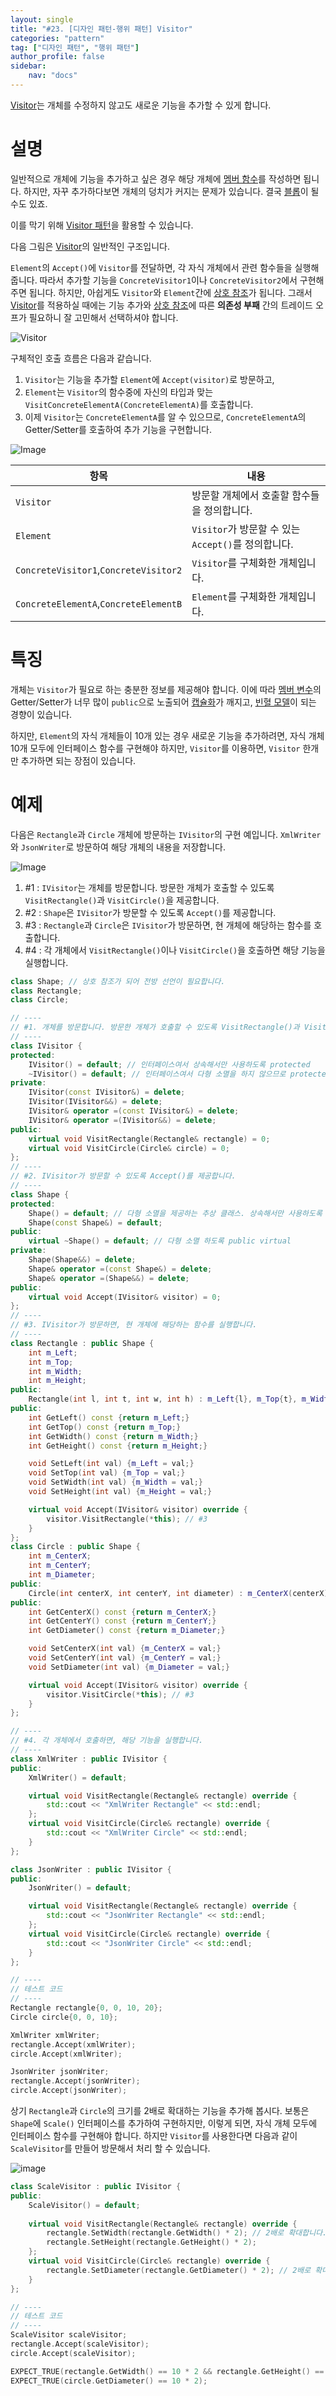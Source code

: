 ```yaml
---
layout: single
title: "#23. [디자인 패턴-행위 패턴] Visitor"
categories: "pattern"
tag: ["디자인 패턴", "행위 패턴"]
author_profile: false
sidebar: 
    nav: "docs"
---
```


[Visitor](https://tango1202.github.io/pattern/pattern-visitor/)는 개체를 수정하지 않고도 새로운 기능을 추가할 수 있게 합니다.

# 설명

일반적으로 개체에 기능을 추가하고 싶은 경우 해당 개체에 [멤버 함수](https://tango1202.github.io/legacy-cpp-oop/legacy-cpp-oop-member-function/#%EB%A9%A4%EB%B2%84-%ED%95%A8%EC%88%98)를 작성하면 됩니다. 하지만, 자꾸 추가하다보면 개체의 덩치가 커지는 문제가 있습니다. 결국 [블롭](https://tango1202.github.io/principle/principle-anti-pattern/#%EB%82%98%EC%81%9C-%EC%BD%94%EB%94%A9-%EA%B4%80%ED%96%89-%EB%B8%94%EB%A1%ADthe-blob)이 될 수도 있죠. 
    
이를 막기 위해 [Visitor 패턴](https://tango1202.github.io/pattern/pattern-visitor/)을 활용할 수 있습니다. 

다음 그림은 [Visitor](https://tango1202.github.io/pattern/pattern-visitor/)의 일반적인 구조입니다.

`Element`의 `Accept()`에 `Visitor`를 전달하면, 각 자식 개체에서 관련 함수들을 실행해 줍니다. 따라서 추가할 기능을 `ConcreteVisitor1`이나 `ConcreteVisitor2`에서 구현해 주면 됩니다. 하지만, 아쉽게도 `Visitor`와 `Element`간에 [상호 참조](https://tango1202.github.io/cpp-stl/modern-cpp-stl-shared_ptr-weak_ptr/#%EC%83%81%ED%98%B8-%EC%B0%B8%EC%A1%B0)가 됩니다. 그래서 [Visitor](https://tango1202.github.io/pattern/pattern-visitor/)를 적용하실 때에는 기능 추가와 [상호 참조](https://tango1202.github.io/cpp-stl/modern-cpp-stl-shared_ptr-weak_ptr/#%EC%83%81%ED%98%B8-%EC%B0%B8%EC%A1%B0)에 따른 **의존성 부패** 간의 트레이드 오프가 필요하니 잘 고민해서 선택하셔야 합니다.

![Visitor](https://github.com/tango1202/tango1202.github.io/assets/133472501/09d62a02-0d08-435f-bc5b-362727ca0fa7)

구체적인 호출 흐름은 다음과 같습니다.

1. `Visitor`는 기능을 추가할 `Element`에 `Accept(visitor)`로 방문하고, 
2. `Element`는 `Visitor`의 함수중에 자신의 타입과 맞는 `VisitConcreteElementA(ConcreteElementA)`를 호출합니다.
3. 이제 `Visitor`는 `ConcreteElementA`를 알 수 있으므로, `ConcreteElementA`의 Getter/Setter를 호출하여 추가 기능을 구현합니다.

![Image](https://github.com/tango1202/tango1202.github.io/assets/133472501/b99f4efd-45a9-47ef-8899-4b9fd9e85c98)

|항목|내용|
|--|--|
|`Visitor`|방문할 개체에서 호출할 함수들을 정의합니다.|
|`Element`|`Visitor`가 방문할 수 있는 `Accept()`를 정의합니다.|
|`ConcreteVisitor1`,`ConcreteVisitor2`|`Visitor`를 구체화한 개체입니다.|
|`ConcreteElementA`,`ConcreteElementB`|`Element`를 구체화한 개체입니다.|

# 특징

개체는 `Visitor`가 필요로 하는 충분한 정보를 제공해야 합니다. 이에 따라 [멤버 변수](https://tango1202.github.io/legacy-cpp-oop/legacy-cpp-oop-member-variable/)의 Getter/Setter가 너무 많이 `public`으로 노출되어 [캡슐화](https://tango1202.github.io/principle/principle-encapsulation/)가 깨지고, [빈혈 모델](https://tango1202.github.io/principle/principle-anti-pattern/#%EB%82%98%EC%81%9C-%EC%BD%94%EB%94%A9-%EA%B4%80%ED%96%89-%EB%B9%88%ED%98%88-%EB%AA%A8%EB%8D%B8anemic-model)이 되는 경향이 있습니다.

하지만, `Element`의 자식 개체들이 10개 있는 경우 새로운 기능을 추가하려면, 자식 개체 10개 모두에 인터페이스 함수를 구현해야 하지만, `Visitor`를 이용하면, `Visitor` 한개만 추가하면 되는 장점이 있습니다.

# 예제

다음은 `Rectangle`과 `Circle` 개체에 방문하는 `IVisitor`의 구현 예입니다. `XmlWriter`와 `JsonWriter`로 방문하여 해당 개체의 내용을 저장합니다.

![Image](https://github.com/tango1202/tango1202.github.io/assets/133472501/af6ea524-f287-4cd4-b765-475f4c0264a7)

1. #1 : `IVisitor`는 개체를 방문합니다. 방문한 개체가 호출할 수 있도록 `VisitRectangle()`과 `VisitCircle()`을 제공합니다.
2. #2 : `Shape`은 `IVisitor`가 방문할 수 있도록 `Accept()`를 제공합니다.
3. #3 : `Rectangle`과 `Circle`은 `IVisitor`가 방문하면, 현 개체에 해당하는 함수를 호출합니다.
4. #4 : 각 개체에서 `VisitRectangle()`이나 `VisitCircle()`을 호출하면 해당 기능을 실행합니다.

```cpp
class Shape; // 상호 참조가 되어 전방 선언이 필요합니다.
class Rectangle;
class Circle;

// ----
// #1. 개체를 방문합니다. 방문한 개체가 호출할 수 있도록 VisitRectangle()과 VisitCircle()을 제공합니다.
// ----
class IVisitor {
protected:
    IVisitor() = default; // 인터페이스여서 상속해서만 사용하도록 protected
    ~IVisitor() = default; // 인터페이스여서 다형 소멸을 하지 않으므로 protected non-virtual
private:
    IVisitor(const IVisitor&) = delete;
    IVisitor(IVisitor&&) = delete;
    IVisitor& operator =(const IVisitor&) = delete;
    IVisitor& operator =(IVisitor&&) = delete;
public:
    virtual void VisitRectangle(Rectangle& rectangle) = 0;
    virtual void VisitCircle(Circle& circle) = 0;
};
// ----
// #2. IVisitor가 방문할 수 있도록 Accept()를 제공합니다.
// ----
class Shape {
protected:
    Shape() = default; // 다형 소멸을 제공하는 추상 클래스. 상속해서만 사용하도록 protected
    Shape(const Shape&) = default; 
public:
    virtual ~Shape() = default; // 다형 소멸 하도록 public virtual 
private:
    Shape(Shape&&) = delete; 
    Shape& operator =(const Shape&) = delete; 
    Shape& operator =(Shape&&) = delete;   
public:
    virtual void Accept(IVisitor& visitor) = 0;
};
// ----
// #3. IVisitor가 방문하면, 현 개체에 해당하는 함수를 실행합니다.
// ----
class Rectangle : public Shape {
    int m_Left;
    int m_Top;
    int m_Width;
    int m_Height;
public:
    Rectangle(int l, int t, int w, int h) : m_Left{l}, m_Top{t}, m_Width{w}, m_Height{h} {}
public:
    int GetLeft() const {return m_Left;}
    int GetTop() const {return m_Top;}
    int GetWidth() const {return m_Width;}
    int GetHeight() const {return m_Height;}

    void SetLeft(int val) {m_Left = val;}
    void SetTop(int val) {m_Top = val;}
    void SetWidth(int val) {m_Width = val;}
    void SetHeight(int val) {m_Height = val;}   

    virtual void Accept(IVisitor& visitor) override {
        visitor.VisitRectangle(*this); // #3
    }
};
class Circle : public Shape {
    int m_CenterX;
    int m_CenterY;
    int m_Diameter;
public:
    Circle(int centerX, int centerY, int diameter) : m_CenterX(centerX), m_CenterY(centerY), m_Diameter(diameter) {}
public:
    int GetCenterX() const {return m_CenterX;}
    int GetCenterY() const {return m_CenterY;}
    int GetDiameter() const {return m_Diameter;}

    void SetCenterX(int val) {m_CenterX = val;}
    void SetCenterY(int val) {m_CenterY = val;}
    void SetDiameter(int val) {m_Diameter = val;}

    virtual void Accept(IVisitor& visitor) override {
        visitor.VisitCircle(*this); // #3
    }
};

// ----
// #4. 각 개체에서 호출하면, 해당 기능을 실행합니다.
// ----
class XmlWriter : public IVisitor {
public:
    XmlWriter() = default;

    virtual void VisitRectangle(Rectangle& rectangle) override {
        std::cout << "XmlWriter Rectangle" << std::endl; 
    };
    virtual void VisitCircle(Circle& rectangle) override {
        std::cout << "XmlWriter Circle" << std::endl; 
    }
};

class JsonWriter : public IVisitor {
public:
    JsonWriter() = default;

    virtual void VisitRectangle(Rectangle& rectangle) override {
        std::cout << "JsonWriter Rectangle" << std::endl; 
    };
    virtual void VisitCircle(Circle& rectangle) override {
        std::cout << "JsonWriter Circle" << std::endl; 
    }
};

// ----
// 테스트 코드
// ----
Rectangle rectangle{0, 0, 10, 20};
Circle circle{0, 0, 10};

XmlWriter xmlWriter;
rectangle.Accept(xmlWriter);
circle.Accept(xmlWriter);

JsonWriter jsonWriter;
rectangle.Accept(jsonWriter);
circle.Accept(jsonWriter);  
```

상기 `Rectangle`과 `Circle`의 크기를 2배로 확대하는 기능을 추가해 봅시다. 보통은 `Shape`에 `Scale()` 인터페이스를 추가하여 구현하지만, 이렇게 되면, 자식 개체 모두에 인터페이스 함수를 구현해야 합니다. 하지만 `Visitor`를 사용한다면 다음과 같이 `ScaleVisitor`를 만들어 방문해서 처리 할 수 있습니다.

![image](https://github.com/tango1202/tango1202.github.io/assets/133472501/d4a87da1-db03-4603-86c4-3015fbf3ce1b)

```cpp
class ScaleVisitor : public IVisitor {
public:
    ScaleVisitor() = default; 
    
    virtual void VisitRectangle(Rectangle& rectangle) override {
        rectangle.SetWidth(rectangle.GetWidth() * 2); // 2배로 확대합니다.
        rectangle.SetHeight(rectangle.GetHeight() * 2);
    };
    virtual void VisitCircle(Circle& rectangle) override {
        rectangle.SetDiameter(rectangle.GetDiameter() * 2); // 2배로 확대합니다.
    }
};

// ----
// 테스트 코드
// ---- 
ScaleVisitor scaleVisitor; 
rectangle.Accept(scaleVisitor);
circle.Accept(scaleVisitor);

EXPECT_TRUE(rectangle.GetWidth() == 10 * 2 && rectangle.GetHeight() == 20 * 2);
EXPECT_TRUE(circle.GetDiameter() == 10 * 2);  
```